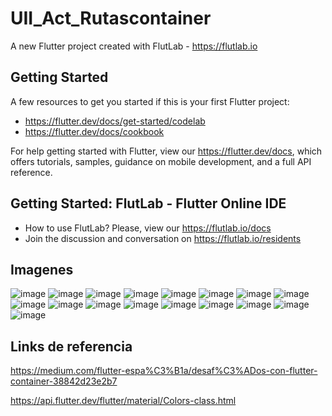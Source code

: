 # UII_Act_Rutascontainer

A new Flutter project created with FlutLab - https://flutlab.io

## Getting Started

A few resources to get you started if this is your first Flutter project:

- https://flutter.dev/docs/get-started/codelab
- https://flutter.dev/docs/cookbook

For help getting started with Flutter, view our
https://flutter.dev/docs, which offers tutorials,
samples, guidance on mobile development, and a full API reference.

## Getting Started: FlutLab - Flutter Online IDE

- How to use FlutLab? Please, view our https://flutlab.io/docs
- Join the discussion and conversation on https://flutlab.io/residents
## Imagenes
![image](https://github.com/jimebau/rutas/assets/143548070/6916b2f1-50be-489d-933c-9cae27b7d0b9)
![image](https://github.com/jimebau/rutas/assets/143548070/557b9be3-4e86-431c-a8c8-afae5f208e82)
![image](https://github.com/jimebau/rutas/assets/143548070/392e5945-867b-4247-bf89-899f0a3d0e4f)
![image](https://github.com/jimebau/rutas/assets/143548070/e2bd27df-ab11-4e4b-b77c-dc49a98b6520)
![image](https://github.com/jimebau/rutas/assets/143548070/c226d41f-741f-408f-944f-aebe013ee489)
![image](https://github.com/jimebau/rutas/assets/143548070/f426aa22-975f-4fcc-b93d-7dbddc6e3d68)
![image](https://github.com/jimebau/rutas/assets/143548070/60a0c97f-f8bc-416e-8910-048e5d636f4b)
![image](https://github.com/jimebau/rutas/assets/143548070/bc0c5397-d7a9-44e0-aa52-a5b331017846)
![image](https://github.com/jimebau/rutas/assets/143548070/02be37e4-5238-410a-92aa-d87bd3713ec7)
![image](https://github.com/jimebau/rutas/assets/143548070/d56e1048-c931-4ff5-9ff2-6c8066d98f1c)
![image](https://github.com/jimebau/rutas/assets/143548070/9584c96e-14ea-4788-8fb4-a4733adb0477)
![image](https://github.com/jimebau/rutas/assets/143548070/02b64427-5aae-4438-9141-05700897ae10)
![image](https://github.com/jimebau/rutas/assets/143548070/9a31be99-42eb-4023-9794-b4ca58b9f068)
![image](https://github.com/jimebau/rutas/assets/143548070/8afee1f4-8d86-44c6-8c10-991590866604)
![image](https://github.com/jimebau/rutas/assets/143548070/cb938bdf-73f7-465e-b0cd-43e2f7471df1)
![image](https://github.com/jimebau/rutas/assets/143548070/6e8c1b24-a36c-433a-b746-c44fa7cce097)
![image](https://github.com/jimebau/rutas/assets/143548070/9f9ba794-8286-4607-9cfa-cd0fa78d97c6)
## Links de referencia
https://medium.com/flutter-espa%C3%B1a/desaf%C3%ADos-con-flutter-container-38842d23e2b7

https://api.flutter.dev/flutter/material/Colors-class.html
